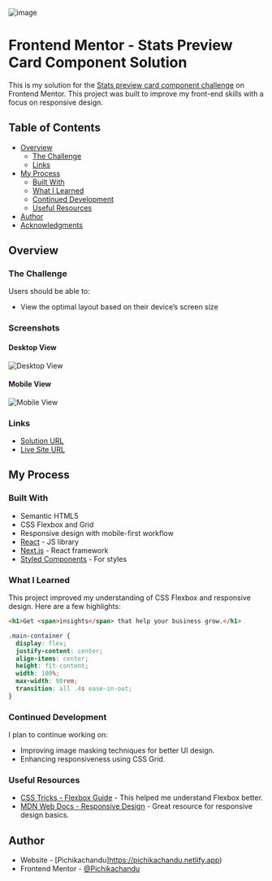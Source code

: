![image](https://github.com/user-attachments/assets/ea57f161-29f6-40e0-aae0-e62bf990c77c)
# Frontend Mentor - Stats Preview Card Component Solution

This is my solution for the [Stats preview card component challenge](https://www.frontendmentor.io/challenges/stats-preview-card-component-8JqbgoU62) on Frontend Mentor. This project was built to improve my front-end skills with a focus on responsive design.

## Table of Contents

- [Overview](#overview)
  - [The Challenge](#the-challenge)
  - [Links](#links)
- [My Process](#my-process)
  - [Built With](#built-with)
  - [What I Learned](#what-i-learned)
  - [Continued Development](#continued-development)
  - [Useful Resources](#useful-resources)
- [Author](#author)
- [Acknowledgments](#acknowledgments)

## Overview

### The Challenge

Users should be able to:

- View the optimal layout based on their device’s screen size

### Screenshots

#### Desktop View
![Desktop View](./images/screenshot-desktop.jpg)

#### Mobile View
![Mobile View](./images/screenshot-mobile.jpg)

### Links

- [Solution URL](https://github.com/Pichikachandu/stats-preview-card) 
- [Live Site URL]((https://stats-preview-card-component-solution-blue.vercel.app/))

## My Process

### Built With

- Semantic HTML5
- CSS Flexbox and Grid
- Responsive design with mobile-first workflow
- [React](https://reactjs.org/) - JS library
- [Next.js](https://nextjs.org/) - React framework
- [Styled Components](https://styled-components.com/) - For styles

### What I Learned

This project improved my understanding of CSS Flexbox and responsive design. Here are a few highlights:

```html
<h1>Get <span>insights</span> that help your business grow.</h1>
```

```css
.main-container {
  display: flex;
  justify-content: center;
  align-items: center;
  height: fit-content;
  width: 100%;
  max-width: 90rem;
  transition: all .4s ease-in-out;
}
```

### Continued Development

I plan to continue working on:

- Improving image masking techniques for better UI design.
- Enhancing responsiveness using CSS Grid.

### Useful Resources

- [CSS Tricks - Flexbox Guide](https://css-tricks.com/snippets/css/a-guide-to-flexbox/) - This helped me understand Flexbox better.
- [MDN Web Docs - Responsive Design](https://developer.mozilla.org/en-US/docs/Learn/CSS/CSS_layout/Responsive_Design) - Great resource for responsive design basics.

## Author

- Website - [Pichikachandu]https://pichikachandu.netlify.app)
- Frontend Mentor - [@Pichikachandu](https://www.frontendmentor.io/profile/Pichikachandu)
